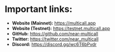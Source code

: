 # Important links:
- **Website (Mainnet):** <a href="https://multicall.app/" target="_blank">https://multicall.app</a>
- **Website (Testnet):** <a href="https://testnet.multicall.app/" target="_blank">https://testnet.multicall.app</a>
- **GitHub:** <a href="https://github.com/near-multicall" target="_blank">https://github.com/near-multicall</a>
- **Twitter:** <a href="https://twitter.com/near_multicall" target="_blank">https://twitter.com/near_multicall</a>
- **Discord:** <a href="https://discord.gg/wc6T6bPvdr" target="_blank">https://discord.gg/wc6T6bPvdr</a>